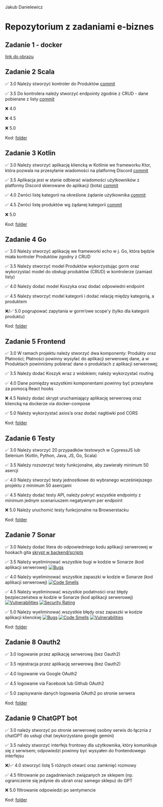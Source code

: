 Jakub Danielewicz
# Repozytorium z zadaniami e-biznes
## Zadanie 1 - docker
[link do obrazu](https://hub.docker.com/r/jakubduj/zadanie_docker/tags)

## Zadanie 2 Scala

✅ 3.0 Należy stworzyć kontroler do Produktów [commit](https://github.com/Jakub-Danielewicz/ebiznes/tree/c55edaa407432e1bfa9b6c3d1dc0151c3530b2b0)

✅ 3.5 Do kontrolera należy stworzyć endpointy zgodnie z CRUD - dane
pobierane z listy [commit](https://github.com/Jakub-Danielewicz/ebiznes/tree/c55edaa407432e1bfa9b6c3d1dc0151c3530b2b0)

❌ 4.0 

❌ 4.5 

❌ 5.0 

Kod: [folder](https://github.com/Jakub-Danielewicz/ebiznes/tree/master/zadanie_scala)

## Zadanie 3 Kotlin

✅ 3.0 Należy stworzyć aplikację kliencką w Kotlinie we frameworku Ktor,
która pozwala na przesyłanie wiadomości na platformę Discord [commit](https://github.com/Jakub-Danielewicz/ebiznes/commit/071ecefd69e125113b1914dbe1e606c481e64b97)

✅ 3.5 Aplikacja jest w stanie odbierać wiadomości użytkowników z
platformy Discord skierowane do aplikacji (bota) [commit](https://github.com/Jakub-Danielewicz/ebiznes/commit/071ecefd69e125113b1914dbe1e606c481e64b97)

✅ 4.0 Zwróci listę kategorii na określone żądanie użytkownika [commit](https://github.com/Jakub-Danielewicz/ebiznes/commit/071ecefd69e125113b1914dbe1e606c481e64b97)

✅ 4.5 Zwróci listę produktów wg żądanej kategorii [commit](https://github.com/Jakub-Danielewicz/ebiznes/commit/071ecefd69e125113b1914dbe1e606c481e64b97)

❌ 5.0 

Kod: [folder](https://github.com/Jakub-Danielewicz/ebiznes/tree/master/zadanie_kotlin)

## Zadanie 4 Go

✅ 3.0 Należy stworzyć aplikację we frameworki echo w j. Go, która będzie miała kontroler Produktów zgodny z CRUD

✅ 3.5 Należy stworzyć model Produktów wykorzystując gorm oraz wykorzystać model do obsługi produktów (CRUD) w kontrolerze (zamiast listy)

✅ 4.0 Należy dodać model Koszyka oraz dodać odpowiedni endpoint

✅ 4.5 Należy stworzyć model kategorii i dodać relację między kategorią, a produktem

❌/✅ 5.0 pogrupować zapytania w gorm’owe scope'y (tylko dla kategorii produktu)

Kod: [folder](https://github.com/Jakub-Danielewicz/ebiznes/tree/master/zadanie_go)


## Zadanie 5 Frontend

✅ 3.0 W ramach projektu należy stworzyć dwa komponenty: Produkty oraz
Płatności; Płatności powinny wysyłać do aplikacji serwerowej dane, a w
Produktach powinniśmy pobierać dane o produktach z aplikacji
serwerowej;

✅ 3.5 Należy dodać Koszyk wraz z widokiem; należy wykorzystać routing

✅ 4.0 Dane pomiędzy wszystkimi komponentami powinny być przesyłane za
pomocą React hooks

❌ 4.5 Należy dodać skrypt uruchamiający aplikację serwerową oraz
kliencką na dockerze via docker-compose

✅ 5.0 Należy wykorzystać axios’a oraz dodać nagłówki pod CORS

Kod: [folder](https://github.com/Jakub-Danielewicz/ebiznes/tree/master/zadanie_frontend)

## Zadanie 6 Testy

✅ 3.0 Należy stworzyć 20 przypadków testowych w CypressJS lub Selenium
(Kotlin, Python, Java, JS, Go, Scala)

✅ 3.5 Należy rozszerzyć testy funkcjonalne, aby zawierały minimum 50
asercji

✅ 4.0 Należy stworzyć testy jednostkowe do wybranego wcześniejszego
projektu z minimum 50 asercjami

✅ 4.5 Należy dodać testy API, należy pokryć wszystkie endpointy z
minimum jednym scenariuszem negatywnym per endpoint

❌ 5.0 Należy uruchomić testy funkcjonalne na Browserstacku

Kod: [folder](https://github.com/Jakub-Danielewicz/ebiznes/tree/master/zadanie_cypress)

## Zadanie 7 Sonar

✅ 3.0 Należy dodać litera do odpowiedniego kodu aplikacji serwerowej w
hookach gita [skrypt w backend/scripts]([https://github.com/Jakub-Danielewicz/ebiznes/commit/071ecefd69e125113b1914dbe1e606c481e64b97](https://github.com/Jakub-Danielewicz/ebiznes/blob/master/zadanie_cypress/scripts/golanglinter.sh))

✅ 3.5 Należy wyeliminować wszystkie bugi w kodzie w Sonarze (kod
aplikacji serwerowej)  [![Bugs](https://sonarcloud.io/api/project_badges/measure?project=danielewicz_jakub_danielewicz&metric=bugs)](https://sonarcloud.io/summary/new_code?id=danielewicz_jakub_danielewicz)

✅ 4.0 Należy wyeliminować wszystkie zapaszki w kodzie w Sonarze (kod
aplikacji serwerowej) [![Code Smells](https://sonarcloud.io/api/project_badges/measure?project=danielewicz_jakub_danielewicz&metric=code_smells)](https://sonarcloud.io/summary/new_code?id=danielewicz_jakub_danielewicz)

✅ 4.5 Należy wyeliminować wszystkie podatności oraz błędy bezpieczeństwa
w kodzie w Sonarze (kod aplikacji serwerowej) [![Vulnerabilities](https://sonarcloud.io/api/project_badges/measure?project=danielewicz_jakub_danielewicz&metric=vulnerabilities)](https://sonarcloud.io/summary/new_code?id=danielewicz_jakub_danielewicz) [![Security Rating](https://sonarcloud.io/api/project_badges/measure?project=danielewicz_jakub_danielewicz&metric=security_rating)](https://sonarcloud.io/summary/new_code?id=danielewicz_jakub_danielewicz)

✅ 5.0 Należy wyeliminować wszystkie błędy oraz zapaszki w kodzie 
aplikacji klienckiej  [![Bugs](https://sonarcloud.io/api/project_badges/measure?project=Jakub_Danielewicz&metric=bugs)](https://sonarcloud.io/summary/new_code?id=Jakub_Danielewicz) [![Code Smells](https://sonarcloud.io/api/project_badges/measure?project=Jakub_Danielewicz&metric=code_smells)](https://sonarcloud.io/summary/new_code?id=Jakub_Danielewicz) [![Vulnerabilities](https://sonarcloud.io/api/project_badges/measure?project=Jakub_Danielewicz&metric=vulnerabilities)](https://sonarcloud.io/summary/new_code?id=Jakub_Danielewicz)

Kod: [folder](https://github.com/Jakub-Danielewicz/ebiznes/tree/master/zadanie_cypress)

## Zadanie 8 Oauth2

✅ 3.0 logowanie przez aplikację serwerową (bez Oauth2)

✅ 3.5 rejestracja przez aplikację serwerową (bez Oauth2)

✅ 4.0 logowanie via Google OAuth2

✅ 4.5 logowanie via Facebook lub Github OAuth2

✅ 5.0 zapisywanie danych logowania OAuth2 po stronie serwera

Kod: [folder](https://github.com/Jakub-Danielewicz/ebiznes/tree/master/zadanie_oauth2)

## Zadanie 9 ChatGPT bot

✅ 3.0 należy stworzyć po stronie serwerowej osobny serwis do łącznia z
chatGPT do usługi chat (wykorzystano google gemini)

✅ 3.5 należy stworzyć interfejs frontowy dla użytkownika, który
komunikuje się z serwisem; odpowiedzi powinny być wysyałen do
frontendowego interfejsu

❌/✅ 4.0 stworzyć listę 5 różnych otwarć oraz zamknięć rozmowy

✅ 4.5 filtrowanie po zagadnieniach związanych ze sklepem (np.
ograniczenie się jedynie do ubrań oraz samego sklepu) do GPT

❌ 5.0 filtrowanie odpowiedzi po sentymencie

Kod: [folder](https://github.com/Jakub-Danielewicz/ebiznes/tree/master/zadanie_LLM)

